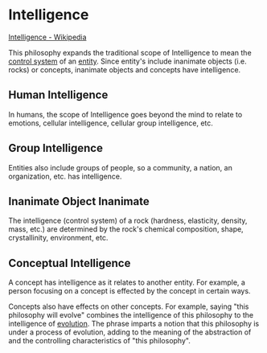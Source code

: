 # Intelligence

[Intelligence - Wikipedia](https://en.wikipedia.org/wiki/Intelligence)

This philosophy expands the traditional scope of Intelligence to mean the [control system](./control-system.md) of an [entity](./entity.md). Since entity's include inanimate objects (i.e. rocks) or concepts, inanimate objects and concepts have intelligence.

## Human Intelligence

In humans, the scope of Intelligence goes beyond the mind to relate to emotions, cellular intelligence, cellular group intelligence, etc.

## Group Intelligence

Entities also include groups of people, so a community, a nation, an organization, etc. has intelligence.

## Inanimate Object Inanimate

The intelligence (control system) of a rock (hardness, elasticity, density, mass, etc.) are determined by the rock's chemical composition, shape, crystallinity, environment, etc.

## Conceptual Intelligence

A concept has intelligence as it relates to another entity. For example, a person focusing on a concept is effected by the concept in certain ways.

Concepts also have effects on other concepts. For example, saying "this philosophy will evolve" combines the intelligence of this philosophy to the intelligence of [evolution](./evolution.md). The phrase imparts a notion that this philosophy is under a process of evolution, adding to the meaning of the abstraction of and the controlling characteristics of "this philosophy".
